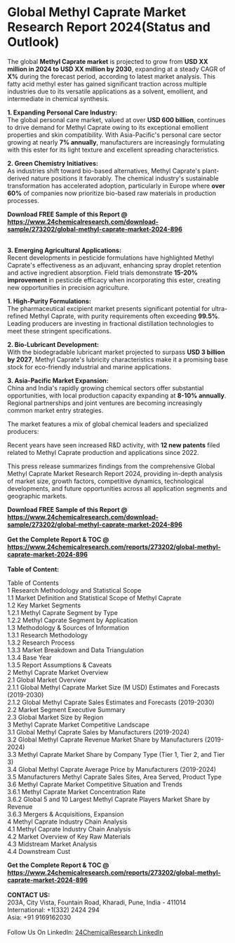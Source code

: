 <h1>Global Methyl Caprate Market Research Report 2024(Status and Outlook)</h1><p>The global <strong>Methyl Caprate market</strong> is projected to grow from <strong>USD XX million in 2024 to USD XX million by 2030</strong>, expanding at a steady CAGR of <strong>X%</strong> during the forecast period, according to latest market analysis. This fatty acid methyl ester has gained significant traction across multiple industries due to its versatile applications as a solvent, emollient, and intermediate in chemical synthesis.</p><p><strong>1. Expanding Personal Care Industry:</strong><br>
The global personal care market, valued at over <strong>USD 600 billion</strong>, continues to drive demand for Methyl Caprate owing to its exceptional emollient properties and skin compatibility. With Asia-Pacific's personal care sector growing at nearly <strong>7% annually</strong>, manufacturers are increasingly formulating with this ester for its light texture and excellent spreading characteristics.</p><p><strong>2. Green Chemistry Initiatives:</strong><br>
As industries shift toward bio-based alternatives, Methyl Caprate's plant-derived nature positions it favorably. The chemical industry's sustainable transformation has accelerated adoption, particularly in Europe where <strong>over 60%</strong> of companies now prioritize bio-based raw materials in production processes.</p><div><b>Download FREE Sample of this Report @ 
            <a href="https://www.24chemicalresearch.com/download-sample/273202/global-methyl-caprate-market-2024-896">
            https://www.24chemicalresearch.com/download-sample/273202/global-methyl-caprate-market-2024-896</a></b></div><br><p><strong>3. Emerging Agricultural Applications:</strong><br>
Recent developments in pesticide formulations have highlighted Methyl Caprate's effectiveness as an adjuvant, enhancing spray droplet retention and active ingredient absorption. Field trials demonstrate <strong>15-20% improvement</strong> in pesticide efficacy when incorporating this ester, creating new opportunities in precision agriculture.</p><p><strong>1. High-Purity Formulations:</strong><br>
The pharmaceutical excipient market presents significant potential for ultra-refined Methyl Caprate, with purity requirements often exceeding <strong>99.5%</strong>. Leading producers are investing in fractional distillation technologies to meet these stringent specifications.</p><p><strong>2. Bio-Lubricant Development:</strong><br>
With the biodegradable lubricant market projected to surpass <strong>USD 3 billion by 2027</strong>, Methyl Caprate's lubricity characteristics make it a promising base stock for eco-friendly industrial and marine applications.</p><p><strong>3. Asia-Pacific Market Expansion:</strong><br>
China and India's rapidly growing chemical sectors offer substantial opportunities, with local production capacity expanding at <strong>8-10% annually</strong>. Regional partnerships and joint ventures are becoming increasingly common market entry strategies.</p><p>The market features a mix of global chemical leaders and specialized producers:</p><p>Recent years have seen increased R&amp;D activity, with <strong>12 new patents</strong> filed related to Methyl Caprate production and applications since 2022.</p><p>This press release summarizes findings from the comprehensive Global Methyl Caprate Market Research Report 2024, providing in-depth analysis of market size, growth factors, competitive dynamics, technological developments, and future opportunities across all application segments and geographic markets.</p><div><b>Download FREE Sample of this Report @ 
            <a href="https://www.24chemicalresearch.com/download-sample/273202/global-methyl-caprate-market-2024-896">
            https://www.24chemicalresearch.com/download-sample/273202/global-methyl-caprate-market-2024-896</a></b></div><br><div><b>Get the Complete Report & TOC @ 
            <a href="https://www.24chemicalresearch.com/reports/273202/global-methyl-caprate-market-2024-896">
            https://www.24chemicalresearch.com/reports/273202/global-methyl-caprate-market-2024-896</a></b></div><br>
            <b>Table of Content:</b><p>Table of Contents<br />
1 Research Methodology and Statistical Scope<br />
1.1 Market Definition and Statistical Scope of Methyl Caprate<br />
1.2 Key Market Segments<br />
1.2.1 Methyl Caprate Segment by Type<br />
1.2.2 Methyl Caprate Segment by Application<br />
1.3 Methodology & Sources of Information<br />
1.3.1 Research Methodology<br />
1.3.2 Research Process<br />
1.3.3 Market Breakdown and Data Triangulation<br />
1.3.4 Base Year<br />
1.3.5 Report Assumptions & Caveats<br />
2 Methyl Caprate Market Overview<br />
2.1 Global Market Overview<br />
2.1.1 Global Methyl Caprate Market Size (M USD) Estimates and Forecasts (2019-2030)<br />
2.1.2 Global Methyl Caprate Sales Estimates and Forecasts (2019-2030)<br />
2.2 Market Segment Executive Summary<br />
2.3 Global Market Size by Region<br />
3 Methyl Caprate Market Competitive Landscape<br />
3.1 Global Methyl Caprate Sales by Manufacturers (2019-2024)<br />
3.2 Global Methyl Caprate Revenue Market Share by Manufacturers (2019-2024)<br />
3.3 Methyl Caprate Market Share by Company Type (Tier 1, Tier 2, and Tier 3)<br />
3.4 Global Methyl Caprate Average Price by Manufacturers (2019-2024)<br />
3.5 Manufacturers Methyl Caprate Sales Sites, Area Served, Product Type<br />
3.6 Methyl Caprate Market Competitive Situation and Trends<br />
3.6.1 Methyl Caprate Market Concentration Rate<br />
3.6.2 Global 5 and 10 Largest Methyl Caprate Players Market Share by Revenue<br />
3.6.3 Mergers & Acquisitions, Expansion<br />
4 Methyl Caprate Industry Chain Analysis<br />
4.1 Methyl Caprate Industry Chain Analysis<br />
4.2 Market Overview of Key Raw Materials<br />
4.3 Midstream Market Analysis<br />
4.4 Downstream Cust</p><div><b>Get the Complete Report & TOC @ 
            <a href="https://www.24chemicalresearch.com/reports/273202/global-methyl-caprate-market-2024-896">
            https://www.24chemicalresearch.com/reports/273202/global-methyl-caprate-market-2024-896</a></b></div><br><b>CONTACT US:</b><br>
            203A, City Vista, Fountain Road, Kharadi, Pune, India - 411014<br>
            International: +1(332) 2424 294<br>
            Asia: +91 9169162030 <br><br>
            Follow Us On LinkedIn: <a href="https://www.linkedin.com/company/24chemicalresearch/">24ChemicalResearch LinkedIn</a>